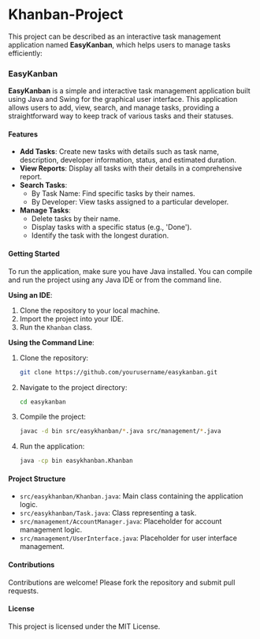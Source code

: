 # Khanban-Project
This project can be described as an interactive task management application named **EasyKanban**, which helps users to manage tasks efficiently:

### EasyKanban

**EasyKanban** is a simple and interactive task management application built using Java and Swing for the graphical user interface. This application allows users to add, view, search, and manage tasks, providing a straightforward way to keep track of various tasks and their statuses.

#### Features

- **Add Tasks**: Create new tasks with details such as task name, description, developer information, status, and estimated duration.
- **View Reports**: Display all tasks with their details in a comprehensive report.
- **Search Tasks**:
  - By Task Name: Find specific tasks by their names.
  - By Developer: View tasks assigned to a particular developer.
- **Manage Tasks**:
  - Delete tasks by their name.
  - Display tasks with a specific status (e.g., 'Done').
  - Identify the task with the longest duration.

#### Getting Started

To run the application, make sure you have Java installed. You can compile and run the project using any Java IDE or from the command line.

**Using an IDE**:
1. Clone the repository to your local machine.
2. Import the project into your IDE.
3. Run the `Khanban` class.

**Using the Command Line**:
1. Clone the repository:
    ```sh
    git clone https://github.com/yourusername/easykanban.git
    ```
2. Navigate to the project directory:
    ```sh
    cd easykanban
    ```
3. Compile the project:
    ```sh
    javac -d bin src/easykhanban/*.java src/management/*.java
    ```
4. Run the application:
    ```sh
    java -cp bin easykhanban.Khanban
    ```

#### Project Structure

- `src/easykhanban/Khanban.java`: Main class containing the application logic.
- `src/easykhanban/Task.java`: Class representing a task.
- `src/management/AccountManager.java`: Placeholder for account management logic.
- `src/management/UserInterface.java`: Placeholder for user interface management.

#### Contributions

Contributions are welcome! Please fork the repository and submit pull requests.

#### License

This project is licensed under the MIT License.
